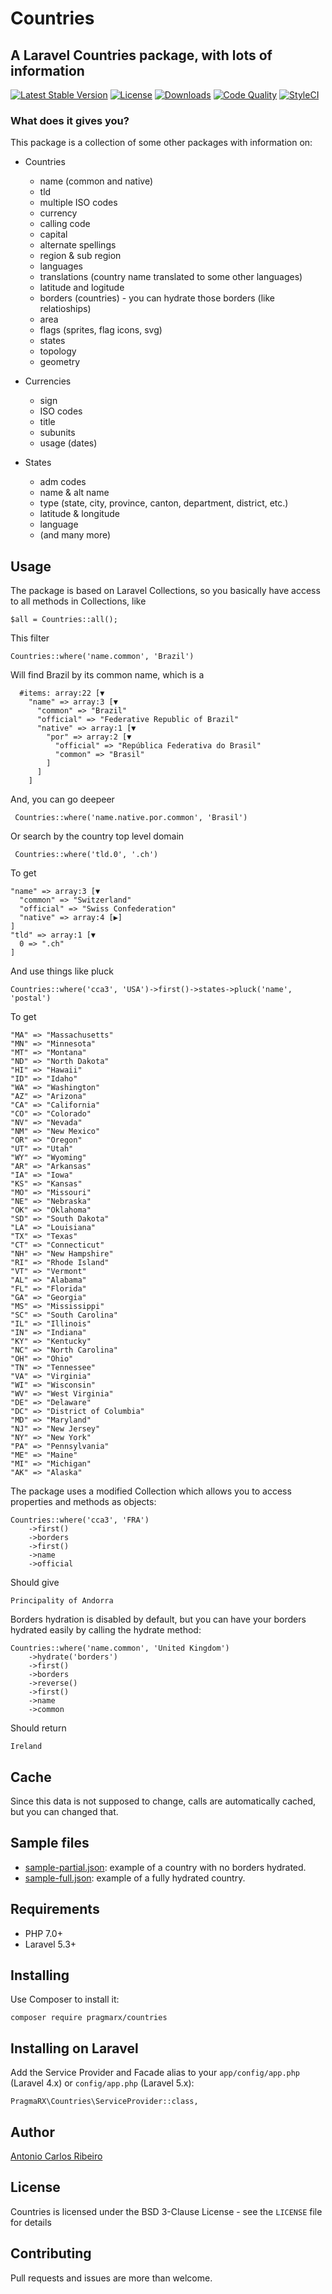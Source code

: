 # Countries
## A Laravel Countries package, with lots of information  

[![Latest Stable Version](https://img.shields.io/packagist/v/pragmarx/countries.svg?style=flat-square)](https://packagist.org/packages/pragmarx/countries) [![License](https://img.shields.io/badge/license-BSD_3_Clause-brightgreen.svg?style=flat-square)](LICENSE) [![Downloads](https://img.shields.io/packagist/dt/pragmarx/countries.svg?style=flat-square)](https://packagist.org/packages/pragmarx/countries) [![Code Quality](https://img.shields.io/scrutinizer/g/antonioribeiro/countries.svg?style=flat-square)](https://scrutinizer-ci.com/g/antonioribeiro/countries/?branch=master) [![StyleCI](https://styleci.io/repos/74829244/shield)](https://styleci.io/repos/74829244)

### What does it gives you?

This package is a collection of some other packages with information on:

- Countries
    - name (common and native)
    - tld
    - multiple ISO codes
    - currency
    - calling code
    - capital
    - alternate spellings
    - region & sub region
    - languages
    - translations (country name translated to some other languages)
    - latitude and logitude
    - borders (countries) - you can hydrate those borders (like relatioships)
    - area
    - flags (sprites, flag icons, svg)
    - states
    - topology 
    - geometry

- Currencies
    - sign
    - ISO codes
    - title
    - subunits
    - usage (dates)
    
- States 
    - adm codes
    - name & alt name
    - type (state, city, province, canton, department, district, etc.)
    - latitude & longitude
    - language
    - (and many more)

## Usage
 
The package is based on Laravel Collections, so you basically have access to all methods in Collections, like 

    $all = Countries::all();
     
This filter

    Countries::where('name.common', 'Brazil')

Will find Brazil by its common name, which is a 

      #items: array:22 [▼
        "name" => array:3 [▼
          "common" => "Brazil"
          "official" => "Federative Republic of Brazil"
          "native" => array:1 [▼
            "por" => array:2 [▼
              "official" => "República Federativa do Brasil"
              "common" => "Brasil"
            ]
          ]
        ]
        
And, you can go deepeer
         
     Countries::where('name.native.por.common', 'Brasil')
     
Or search by the country top level domain
     
     Countries::where('tld.0', '.ch')
     
To get

    "name" => array:3 [▼
      "common" => "Switzerland"
      "official" => "Swiss Confederation"
      "native" => array:4 [▶]
    ]
    "tld" => array:1 [▼
      0 => ".ch"
    ]
    
And use things like pluck

    Countries::where('cca3', 'USA')->first()->states->pluck('name', 'postal')

To get

    "MA" => "Massachusetts"
    "MN" => "Minnesota"
    "MT" => "Montana"
    "ND" => "North Dakota"
    "HI" => "Hawaii"
    "ID" => "Idaho"
    "WA" => "Washington"
    "AZ" => "Arizona"
    "CA" => "California"
    "CO" => "Colorado"
    "NV" => "Nevada"
    "NM" => "New Mexico"
    "OR" => "Oregon"
    "UT" => "Utah"
    "WY" => "Wyoming"
    "AR" => "Arkansas"
    "IA" => "Iowa"
    "KS" => "Kansas"
    "MO" => "Missouri"
    "NE" => "Nebraska"
    "OK" => "Oklahoma"
    "SD" => "South Dakota"
    "LA" => "Louisiana"
    "TX" => "Texas"
    "CT" => "Connecticut"
    "NH" => "New Hampshire"
    "RI" => "Rhode Island"
    "VT" => "Vermont"
    "AL" => "Alabama"
    "FL" => "Florida"
    "GA" => "Georgia"
    "MS" => "Mississippi"
    "SC" => "South Carolina"
    "IL" => "Illinois"
    "IN" => "Indiana"
    "KY" => "Kentucky"
    "NC" => "North Carolina"
    "OH" => "Ohio"
    "TN" => "Tennessee"
    "VA" => "Virginia"
    "WI" => "Wisconsin"
    "WV" => "West Virginia"
    "DE" => "Delaware"
    "DC" => "District of Columbia"
    "MD" => "Maryland"
    "NJ" => "New Jersey"
    "NY" => "New York"
    "PA" => "Pennsylvania"
    "ME" => "Maine"
    "MI" => "Michigan"
    "AK" => "Alaska"
          
The package uses a modified Collection which allows you to access properties and methods as objects:
         
    Countries::where('cca3', 'FRA')
        ->first()
        ->borders
        ->first()
        ->name
        ->official
    
Should give
    
    Principality of Andorra
         
Borders hydration is disabled by default, but you can have your borders hydrated easily by calling the hydrate method:
 
    Countries::where('name.common', 'United Kingdom')
        ->hydrate('borders')
        ->first()
        ->borders
        ->reverse()
        ->first()
        ->name
        ->common

Should return 

    Ireland

## Cache

Since this data is not supposed to change, calls are automatically cached, but you can changed that.  

## Sample files

- [sample-partial.json](src/data/sample-partial.json): example of a country with no borders hydrated.
- [sample-full.json](src/data/sample-full.json): example of a fully hydrated country.

## Requirements

- PHP 7.0+
- Laravel 5.3+

## Installing

Use Composer to install it:

    composer require pragmarx/countries

## Installing on Laravel

Add the Service Provider and Facade alias to your `app/config/app.php` (Laravel 4.x) or `config/app.php` (Laravel 5.x):

    PragmaRX\Countries\ServiceProvider::class,

## Author

[Antonio Carlos Ribeiro](http://twitter.com/iantonioribeiro)

## License

Countries is licensed under the BSD 3-Clause License - see the `LICENSE` file for details

## Contributing

Pull requests and issues are more than welcome.

